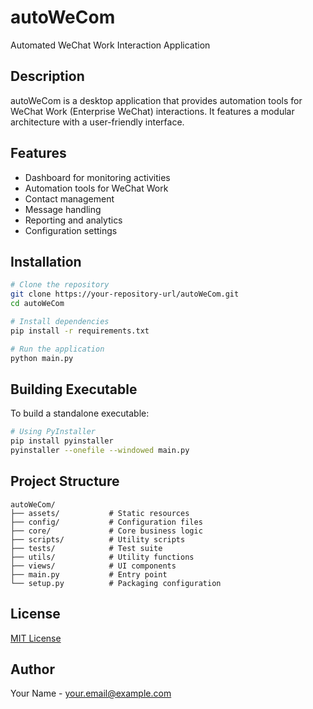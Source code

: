 # autoWeCom

Automated WeChat Work Interaction Application

## Description

autoWeCom is a desktop application that provides automation tools for WeChat Work (Enterprise WeChat) interactions. It features a modular architecture with a user-friendly interface.

## Features

- Dashboard for monitoring activities
- Automation tools for WeChat Work
- Contact management
- Message handling
- Reporting and analytics
- Configuration settings

## Installation

```bash
# Clone the repository
git clone https://your-repository-url/autoWeCom.git
cd autoWeCom

# Install dependencies
pip install -r requirements.txt

# Run the application
python main.py
```

## Building Executable

To build a standalone executable:

```bash
# Using PyInstaller
pip install pyinstaller
pyinstaller --onefile --windowed main.py
```

## Project Structure

```
autoWeCom/
├── assets/           # Static resources
├── config/           # Configuration files
├── core/             # Core business logic
├── scripts/          # Utility scripts
├── tests/            # Test suite
├── utils/            # Utility functions
├── views/            # UI components
├── main.py           # Entry point
└── setup.py          # Packaging configuration
```

## License

[MIT License](LICENSE)

## Author

Your Name - your.email@example.com 